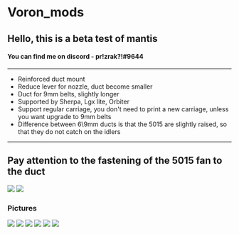 # Voron_mods
## Hello, this is a beta test of mantis
#### You can find me on discord - pr!zrak?!#9644

____

+ Reinforced duct mount
+ Reduce lever for nozzle, duct become smaller
+ Duct for 9mm belts, slightly longer
+ Supported by Sherpa, Lgx lite, Orbiter
+ Support regular carriage, you don't need to print a new carriage, unless you want upgrade to 9mm belts
+ Difference between 6\9mm ducts is that the 5015 are slightly raised, so that they do not catch on the idlers
____

## Pay attention to the fastening of the 5015 fan to the duct
![](https://github.com/MRX8024/Voron_mods/blob/main/Mantis/Pictures/Duct.jpg)
![](https://github.com/MRX8024/Voron_mods/blob/main/Mantis/Pictures/Duct1.jpg)

### Pictures
![](https://github.com/MRX8024/Voron_mods/blob/main/Mantis/Pictures/Parts.jpg)
![](https://github.com/MRX8024/Voron_mods/blob/main/Mantis/Pictures/Front.jpg)
![](https://github.com/MRX8024/Voron_mods/blob/main/Mantis/Pictures/Top.jpg)
![](https://github.com/MRX8024/Voron_mods/blob/main/Mantis/Pictures/Right.jpg)
![](https://github.com/MRX8024/Voron_mods/blob/main/Mantis/Pictures/Left.jpg)
![](https://github.com/MRX8024/Voron_mods/blob/main/Mantis/Pictures/Back.jpg)



